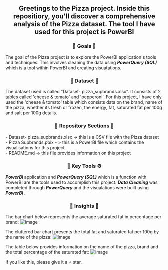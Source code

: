 <div align="center"> <h2 align="center"> Greetings to the Pizza project. Inside this repositiory, you'll discover a comprehensive analysis of the Pizza dataset. The tool I have used for this project is PowerBI </h2> </div>

<div align="center"> <h3 align="center"> 🎯 Goals 🎯 </h3> </div>
The goal of the Pizza project is to explore the PowerBI application's tools and techniques. This involves cleaning the data using <b><i> PowerQuery (SQL) </i></b> which is a tool within PowerBI and creating visuatations.

<div align="center"> <h3 align="center"> 🔢 Dataset 🔢 </h3> </div>
The dataset used is called "Dataset- pizza_supbrands.xlsx". It consists of 2 tables called 'cheese & tomato' and 'pepperoni'. For this project, I have only used the 'cheese & tomato' table which consists data on the brand, name of the pizza, whether its fresh or frozen, the energy, fat, saturated fat per 100g and salt per 100g details.

<div align="center"> <h3 align="center"> 📂 Repository Sections 📂 </h3> </div> 
- Dataset- pizza_supbrands.xlsx -> this is a CSV file with the Pizza dataset <br>
- Pizza Supbrands.pbix - > this is a PowerBI file which contains the visualisations for this project <br>
- README.md -> this file provides information on this project <br> </div

<div align="center"> <h3 align="center"> 🔑 Key Tools ⚙️ </h3> </div>
<b><i> PowerBI </i></b> application and <b><i> PowerQuery (SQL) </i></b> which is a function with PowerBI are the tools used to accomplish this project. <b><i> Data Cleaning </i></b> was completed through <b><i> PowerQuery </i></b> and the visualations were built using<b><i> PowerBI </i></b>.

<div align="center"> <h3 align="center"> 🧐 Insights 🧐 </h3> </div>

The bar chart below represents the average saturated fat in percentage per brand:
![image](https://github.com/TharsikaSri/PowerBI-PizzaDS/assets/150933187/7e1c9eae-c89e-4f2b-8f7f-1119fab46194)

The cluttered bar chart presents the total fat and saturated fat per 100g by the name of the pizza:
![image](https://github.com/TharsikaSri/PowerBI-PizzaDS/assets/150933187/6a43e3b9-c7ee-4974-9ae7-71762079d6eb)

The table below provides information on the name of the pizza, brand and the total percentage of the saturated fat:
![image](https://github.com/TharsikaSri/PowerBI-PizzaDS/assets/150933187/201f64ac-d02a-4592-a8eb-abe8f9c55e86)

If you like this, please give it a ⭐ star.




